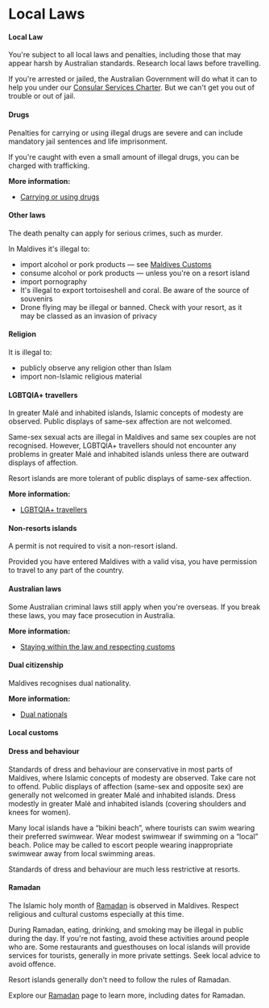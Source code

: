 # Local Laws

#### Local Law

You're subject to all local laws and penalties, including those that may appear harsh by Australian standards. Research local laws before travelling.

If you're arrested or jailed, the Australian Government will do what it can to help you under our [Consular Services Charter](/consular-services/consular-services-charter "Consular Services Charter"). But we can't get you out of trouble or out of jail.

#### Drugs

Penalties for carrying or using illegal drugs are severe and can include mandatory jail sentences and life imprisonment.

If you're caught with even a small amount of illegal drugs, you can be charged with trafficking.

**More information:**

* [Carrying or using drugs](/before-you-go/laws/drugs "Carrying or using drugs")

#### Other laws

The death penalty can apply for serious crimes, such as murder.

In Maldives it's illegal to:

* import alcohol or pork products — see [Maldives Customs](https://www.customs.gov.mv/Individuals/Travellers/Travel-Prohibited-and-Restricted-Items-for-Import)
* consume alcohol or pork products — unless you're on a resort island
* import pornography
* It's illegal to export tortoiseshell and coral. Be aware of the source of souvenirs
* Drone flying may be illegal or banned. Check with your resort, as it may be classed as an invasion of privacy

#### Religion

It is illegal to:

* publicly observe any religion other than Islam
* import non-Islamic religious material

#### LGBTQIA+ travellers

In greater Malé and inhabited islands, Islamic concepts of modesty are observed. Public displays of same-sex affection are not welcomed.

Same-sex sexual acts are illegal in Maldives and same sex couples are not recognised. However, LGBTQIA+ travellers should not encounter any problems in greater Malé and inhabited islands unless there are outward displays of affection.

Resort islands are more tolerant of public displays of same-sex affection.

**More information:**

* [LGBTQIA+ travellers](/before-you-go/who-you-are/LGBTQIA "Advice for LGBTQIA+ travellers")

#### Non-resorts islands

A permit is not required to visit a non-resort island.

Provided you have entered Maldives with a valid visa, you have permission to travel to any part of the country.

#### Australian laws

Some Australian criminal laws still apply when you're overseas. If you break these laws, you may face prosecution in Australia.

**More information:**

* [Staying within the law and respecting customs](/before-you-go/laws "Staying within the law")

#### Dual citizenship

Maldives recognises dual nationality.

**More information:**

* [Dual nationals](/before-you-go/who-you-are/dual-nationals "Advice for dual nationals")

#### Local customs

#### Dress and behaviour

Standards of dress and behaviour are conservative in most parts of Maldives, where Islamic concepts of modesty are observed. Take care not to offend. Public displays of affection (same-sex and opposite sex) are generally not welcomed in greater Malé and inhabited islands. Dress modestly in greater Malé and inhabited islands (covering shoulders and knees for women).

Many local islands have a “bikini beach”, where tourists can swim wearing their preferred swimwear. Wear modest swimwear if swimming on a “local” beach. Police may be called to escort people wearing inappropriate swimwear away from local swimming areas.

Standards of dress and behaviour are much less restrictive at resorts.

#### Ramadan

The Islamic holy month of [Ramadan](https://www.smartraveller.gov.au/before-you-go/major-events) is observed in Maldives. Respect religious and cultural customs especially at this time.

During Ramadan, eating, drinking, and smoking may be illegal in public during the day. If you're not fasting, avoid these activities around people who are. Some restaurants and guesthouses on local islands will provide services for tourists, generally in more private settings. Seek local advice to avoid offence.

Resort islands generally don't need to follow the rules of Ramadan.

Explore our [Ramadan](https://www.smartraveller.gov.au/before-you-go/major-events/ramadan) page to learn more, including dates for Ramadan.